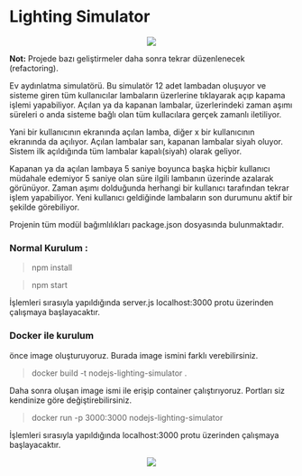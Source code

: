 # Lighting Simulator

<p align="center">
  <img src="https://hasimyerli.com/projects/images/project-img/l2.png">
</p>

<p>
<b>Not:</b> Projede bazı geliştirmeler daha sonra  tekrar düzenlenecek (refactoring).
</p>

Ev aydınlatma simulatörü. Bu simulatör 12 adet lambadan oluşuyor ve sisteme giren tüm kullanıcılar lambaların üzerlerine tıklayarak açıp kapama işlemi yapabiliyor.
Açılan ya da kapanan lambalar, üzerlerindeki zaman aşımı süreleri o anda sisteme bağlı olan tüm kullacılara gerçek zamanlı iletiliyor.

Yani bir kullanıcının ekranında açılan lamba, diğer x bir kullanıcının ekranında da açılıyor. Açılan lambalar sarı, kapanan lambalar siyah oluyor.
Sistem ilk açıldığında tüm lambalar kapalı(siyah) olarak geliyor.

Kapanan ya da açılan lambaya 5 saniye boyunca başka hiçbir kullanıcı müdahale edemiyor 5 saniye olan süre ilgili lambanın üzerinde azalarak görünüyor.
Zaman aşımı dolduğunda herhangi bir kullanıcı tarafından tekrar işlem yapabiliyor. Yeni kullanıcı geldiğinde lambaların son durumunu aktif bir şekilde görebiliyor.

Projenin tüm modül bağımlılıkları package.json dosyasında bulunmaktadır.


### Normal Kurulum :
> npm install

> npm start

İşlemleri sırasıyla yapıldığında server.js localhost:3000 protu üzerinden çalışmaya başlayacaktır.


### Docker ile kurulum

önce image oluşturuyoruz. Burada image ismini farklı verebilirsiniz.
> docker build -t nodejs-lighting-simulator .

Daha sonra oluşan image ismi ile erişip container çalıştırıyoruz. Portları siz kendinize göre değiştirebilirsiniz.
> docker run  -p 3000:3000 nodejs-lighting-simulator

İşlemleri sırasıyla yapıldığında localhost:3000 protu üzerinden çalışmaya başlayacaktır.


<p align="center">
  <img src="https://hasimyerli.com/projects/images/project-img/l4.png">
</p>
